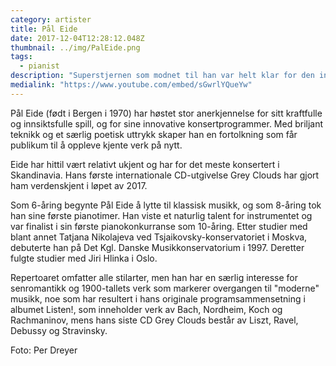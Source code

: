 ```yaml
---
category: artister
title: Pål Eide
date: 2017-12-04T12:28:12.048Z
thumbnail: ../img/PalEide.png
tags:
  - pianist
description: "Superstjernen som modnet til han var helt klar for den internasjonale scenen. Får strålende kritikker sine utgivelser."
medialink: "https://www.youtube.com/embed/sGwrlYQueYw"
---
```

Pål Eide (født i Bergen i 1970) har høstet stor anerkjennelse for sitt kraftfulle og innsiktsfulle spill, og for sine innovative konsertprogrammer. Med briljant teknikk og et særlig poetisk uttrykk skaper han en fortolkning som får publikum til å oppleve kjente verk på nytt.

Eide har hittil vært relativt ukjent og har for det meste konsertert i Skandinavia.  Hans første internationale CD-utgivelse Grey Clouds har gjort ham verdenskjent i løpet av 2017.

Som 6-åring begynte Pål Eide å lytte til klassisk musikk, og som 8-åring tok han sine første pianotimer. Han viste et naturlig talent for instrumentet og var finalist i sin første pianokonkurranse som 10-åring. Etter studier med blant annet Tatjana Nikolajeva ved Tsjaikovsky-konservatoriet i Moskva, debuterte han på Det Kgl. Danske Musikkonservatorium i 1997. Deretter fulgte studier med Jiri Hlinka i Oslo.

Repertoaret omfatter alle stilarter, men han har en særlig interesse for senromantikk og 1900-tallets verk som markerer overgangen til "moderne" musikk, noe som har resultert i hans originale programsammensetning i albumet Listen!, som inneholder verk av Bach, Nordheim, Koch og Rachmaninov, mens hans siste CD Grey Clouds består av Liszt, Ravel, Debussy og Stravinsky.

Foto: Per Dreyer
